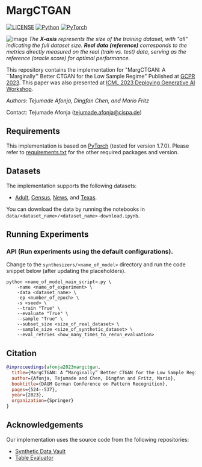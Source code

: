 # MargCTGAN
[![LICENSE](https://img.shields.io/badge/license-MIT-green?style=flat-square)](LICENSE)
[![Python](https://img.shields.io/badge/python-3.6-blue.svg?style=flat-square)](https://www.python.org/)
[![PyTorch](https://img.shields.io/badge/PyTorch-1.7.0-orange)](https://pytorch.org/)

![image](averaged_metrics_result.png)
*The **X-axis** represents the size of the training dataset, with "all" indicating the full dataset size. **Real data (reference)** corresponds to the metrics directly measured on the real (train vs. test) data, serving as the reference (oracle score) for optimal performance.*


This repository contains the implementation for "MargCTGAN: A ``Marginally'' Better CTGAN for the Low Sample Regime" Published at [GCPR 2023](https://link.springer.com/chapter/10.1007/978-3-031-54605-1_34). This paper was also presented at [ICML 2023 Deploying Generative AI Workshop](https://openreview.net/pdf?id=4apndCCMv4).

*Authors: Tejumade Afonja, Dingfan Chen, and Mario Fritz*

Contact: Tejumade Afonja ([tejumade.afonja@cispa.de](mailto:tejumade.afonja@cispa.de))


## Requirements
This implementation is based on [PyTorch](https://www.anaconda.com/download/) (tested for version 1.7.0). Please refer to [requirements.txt](requirements.txt) for the other required packages and version.  

## Datasets
The implementation supports the following datasets:
- [Adult](https://archive.ics.uci.edu/ml/datasets/adult), [Census](https://archive.ics.uci.edu/dataset/117/census+income+kdd), [News](https://archive.ics.uci.edu/ml/datasets/online+news+popularity), and [Texas](https://github.com/spring-epfl/synthetic_data_release/blob/master/data/texas.csv).

You can download the data by running the notebooks in `data/<dataset_name>/<dataset_name>-download.ipynb`.

## Running Experiments
### API (Run experiments using the default configurations).
Change to the `synthesizers/<name_of_model>` directory and run the code snippet below (after updating the placeholders).
```code 
python <name_of_model_main_script>.py \
    -name <name_of_experiment> \
    -data <dataset_name> \
    -ep <number_of_epoch> \
    -s <seed> \
    --train "True" \
    --evaluate "True" \
    --sample "True" \
    --subset_size <size_of_real_dataset> \
    --sample_size <size_of_synthetic_dataset> \
    --eval_retries <how_many_times_to_rerun_evaluation>
```

## Citation
```bibtex
@inproceedings{afonja2023margctgan,
  title={MargCTGAN: A “Marginally” Better CTGAN for the Low Sample Regime},
  author={Afonja, Tejumade and Chen, Dingfan and Fritz, Mario},
  booktitle={DAGM German Conference on Pattern Recognition},
  pages={524--537},
  year={2023},
  organization={Springer}
}
```

## Acknowledgements
Our implementation uses the source code from the following repositories:
- [Synthetic Data Vault](https://github.com/sdv-dev)
- [Table Evaluator](https://github.com/Baukebrenninkmeijer/table-evaluator)
